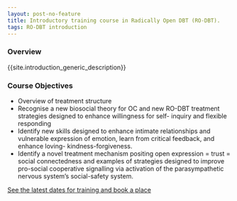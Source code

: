 ```yaml
---
layout: post-no-feature
title: Introductory training course in Radically Open DBT (RO-DBT).
tags: RO-DBT introduction
---
```




### Overview

{{site.introduction_generic_description}}

### Course Objectives

- Overview of treatment structure
- Recognise a new biosocial theory for OC and new RO-DBT treatment strategies designed
to enhance willingness for self- inquiry and flexible responding
- Identify new skills designed to enhance intimate relationships and vulnerable expression of emotion, learn from critical feedback, and enhance loving- kindness-forgiveness.
- Identify a novel treatment mechanism positing open expression = trust = social connectedness and examples of strategies designed to improve pro-social cooperative signalling via activation of the parasympathetic nervous system’s social-safety system. 


[See the latest dates for training and book a place](/events/)
